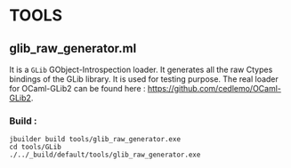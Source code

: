# TOOLS

## glib_raw_generator.ml

It is a `GLib` GObject-Introspection loader. It generates all the raw Ctypes
bindings of the GLib library. It is used for testing purpose. The real loader
for OCaml-GLib2 can be found here : https://github.com/cedlemo/OCaml-GLib2.

### Build :

```
jbuilder build tools/glib_raw_generator.exe
cd tools/GLib
./../_build/default/tools/glib_raw_generator.exe
```
